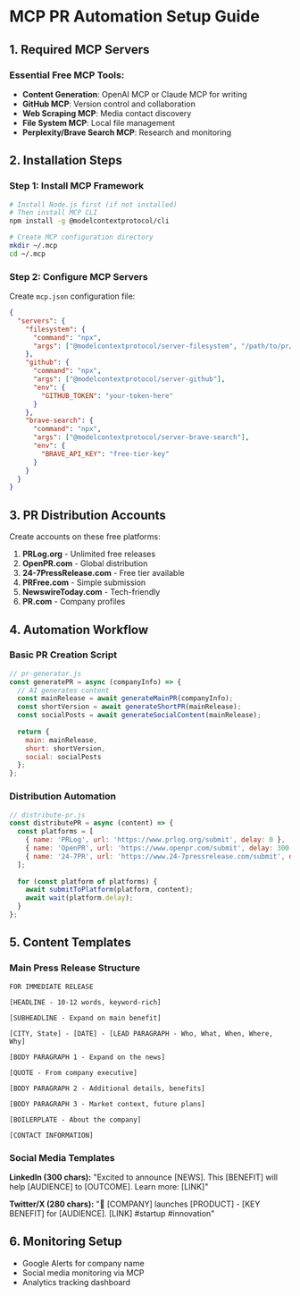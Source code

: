 # MCP PR Automation Setup Guide

## 1. Required MCP Servers

### Essential Free MCP Tools:
- **Content Generation**: OpenAI MCP or Claude MCP for writing
- **GitHub MCP**: Version control and collaboration
- **Web Scraping MCP**: Media contact discovery
- **File System MCP**: Local file management
- **Perplexity/Brave Search MCP**: Research and monitoring

## 2. Installation Steps

### Step 1: Install MCP Framework
```bash
# Install Node.js first (if not installed)
# Then install MCP CLI
npm install -g @modelcontextprotocol/cli

# Create MCP configuration directory
mkdir ~/.mcp
cd ~/.mcp
```

### Step 2: Configure MCP Servers
Create `mcp.json` configuration file:
```json
{
  "servers": {
    "filesystem": {
      "command": "npx",
      "args": ["@modelcontextprotocol/server-filesystem", "/path/to/pr/files"]
    },
    "github": {
      "command": "npx",
      "args": ["@modelcontextprotocol/server-github"],
      "env": {
        "GITHUB_TOKEN": "your-token-here"
      }
    },
    "brave-search": {
      "command": "npx",
      "args": ["@modelcontextprotocol/server-brave-search"],
      "env": {
        "BRAVE_API_KEY": "free-tier-key"
      }
    }
  }
}
```

## 3. PR Distribution Accounts

Create accounts on these free platforms:
1. **PRLog.org** - Unlimited free releases
2. **OpenPR.com** - Global distribution
3. **24-7PressRelease.com** - Free tier available
4. **PRFree.com** - Simple submission
5. **NewswireToday.com** - Tech-friendly
6. **PR.com** - Company profiles

## 4. Automation Workflow

### Basic PR Creation Script
```javascript
// pr-generator.js
const generatePR = async (companyInfo) => {
  // AI generates content
  const mainRelease = await generateMainPR(companyInfo);
  const shortVersion = await generateShortPR(mainRelease);
  const socialPosts = await generateSocialContent(mainRelease);
  
  return {
    main: mainRelease,
    short: shortVersion,
    social: socialPosts
  };
};
```

### Distribution Automation
```javascript
// distribute-pr.js
const distributePR = async (content) => {
  const platforms = [
    { name: 'PRLog', url: 'https://www.prlog.org/submit', delay: 0 },
    { name: 'OpenPR', url: 'https://www.openpr.com/submit', delay: 300 },
    { name: '24-7PR', url: 'https://www.24-7pressrelease.com/submit', delay: 600 }
  ];
  
  for (const platform of platforms) {
    await submitToPlatform(platform, content);
    await wait(platform.delay);
  }
};
```

## 5. Content Templates

### Main Press Release Structure
```
FOR IMMEDIATE RELEASE

[HEADLINE - 10-12 words, keyword-rich]

[SUBHEADLINE - Expand on main benefit]

[CITY, State] - [DATE] - [LEAD PARAGRAPH - Who, What, When, Where, Why]

[BODY PARAGRAPH 1 - Expand on the news]

[QUOTE - From company executive]

[BODY PARAGRAPH 2 - Additional details, benefits]

[BODY PARAGRAPH 3 - Market context, future plans]

[BOILERPLATE - About the company]

[CONTACT INFORMATION]
```

### Social Media Templates
**LinkedIn (300 chars):**
"Excited to announce [NEWS]. This [BENEFIT] will help [AUDIENCE] to [OUTCOME]. Learn more: [LINK]"

**Twitter/X (280 chars):**
"🚀 [COMPANY] launches [PRODUCT] - [KEY BENEFIT] for [AUDIENCE]. [LINK] #startup #innovation"

## 6. Monitoring Setup
- Google Alerts for company name
- Social media monitoring via MCP
- Analytics tracking dashboard